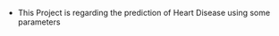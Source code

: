 
-  This Project is regarding the prediction of Heart Disease using some parameters

<!---
sivaram-challa/sivaram-challa is a ✨ special ✨ repository because its `README.md` (this file) appears on your GitHub profile.
You can click the Preview link to take a look at your changes.
--->
